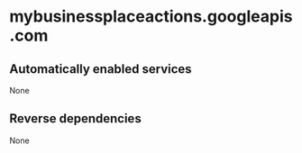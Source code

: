 # mybusinessplaceactions.googleapis.com

## Automatically enabled services

None

## Reverse dependencies

None

